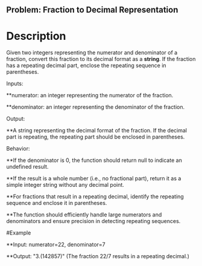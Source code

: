 ## Problem: Fraction to Decimal Representation

# Description

Given two integers representing the numerator and denominator of a fraction, convert this fraction to its decimal format as a **string**. If the fraction has a repeating decimal part, enclose the repeating sequence in parentheses.

Inputs:

**numerator: an integer representing the numerator of the fraction.

**denominator: an integer representing the denominator of the fraction.


Output:

**A string representing the decimal format of the fraction. If the decimal part is repeating, the repeating part should be enclosed in parentheses.

Behavior:

**If the denominator is 0, the function should return null to indicate an undefined result.

**If the result is a whole number (i.e., no fractional part), return it as a simple integer string without any decimal point.

**For fractions that result in a repeating decimal, identify the repeating sequence and enclose it in parentheses.

**The function should efficiently handle large numerators and denominators and ensure precision in detecting repeating sequences.


#Example

**Input: numerator=22, denominator=7

**Output: "3.(142857)" (The fraction 22/7 results in a repeating decimal.)